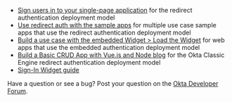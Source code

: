 * [Sign users in to your single-page application](/docs/guides/sign-into-spa/vue/main/) for the redirect authentication deployment model
* [Use redirect auth with the sample apps](/docs/guides/sampleapp-oie-redirectauth/) for multiple use case sample apps that use the redirect authentication deployment model
* [Build a use case with the embedded Widget > Load the Widget](/docs/guides/oie-embedded-widget-use-case-load/) for web apps that use the embedded authentication deployment model
* [Build a Basic CRUD App with Vue.js and Node blog](https://developer.okta.com/blog/2018/02/15/build-crud-app-vuejs-node) for the Okta Classic Engine redirect authentication deployment model
* [Sign-In Widget guide](/code/javascript/okta_sign-in_widget)

Have a question or see a bug? Post your question on the [Okta Developer Forum](https://devforum.okta.com/).